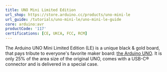 ```yaml
---
title: UNO Mini Limited Edition
url_shop: https://store.arduino.cc/products/uno-mini-le
url_guide: /tutorials/uno-mini-le/uno-mini-le-guide
core: arduino:avr
productCode: '117'
certifications: [CE, UKCA, FCC, RCM]
---
```


The Arduino UNO Mini Limited Edition (LE) is a unique black & gold board, that pays tribute to everyone's favorite maker board: [the Arduino UNO](https://store-usa.arduino.cc/products/arduino-uno-rev3). It is only 25% of the area size of the original UNO, comes with a USB-C® connector and is delivered in a special case.